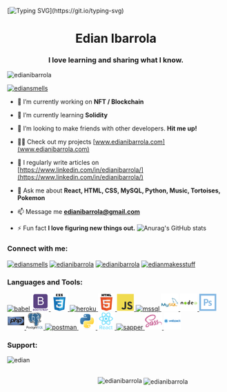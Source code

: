 [![Typing SVG](https://readme-typing-svg.herokuapp.com?color=%23921AF7&size=25&center=true&width=600&height=200&lines=Hello%2C+I'm+Edian!;Thanks+for+checking+out+my+profile.;Msg+me+with+comments+or+questions!)](https://git.io/typing-svg)
<h1 align="center">Edian Ibarrola</h1>
<h3 align="center">I love learning and sharing what I know.</h3>

<p align="left"> <img src="https://komarev.com/ghpvc/?username=edianibarrola&label=Profile%20views&color=0e75b6&style=flat" alt="edianibarrola" /> </p>

<p align="left"> <a href="https://twitter.com/ediansmells" target="blank"><img src="https://img.shields.io/twitter/follow/ediansmells?logo=twitter&style=for-the-badge" alt="ediansmells" /></a> </p>

- 🔭 I’m currently working on **NFT / Blockchain**

- 🌱 I’m currently learning **Solidity**

- 🤝 I’m looking to make friends with other developers. **Hit me up!**

- 👨‍💻 Check out my projects [www.edianibarrola.com](www.edianibarrola.com)

- 📝 I regularly write articles on [https://www.linkedin.com/in/edianibarrola/](https://www.linkedin.com/in/edianibarrola/)

- 💬 Ask me about **React, HTML, CSS, MySQL, Python, Music, Tortoises, Pokemon**

- 📫 Message me **edianibarrola@gmail.com**

- ⚡ Fun fact **I love figuring new things out.**
![Anurag's GitHub stats](https://github-readme-stats.vercel.app/api?username=edianibarrola&show_icons=true&theme=cobalt)


<h3 align="left">Connect with me:</h3>
<p align="left">
<a href="https://twitter.com/ediansmells" target="blank"><img align="center" src="https://raw.githubusercontent.com/rahuldkjain/github-profile-readme-generator/master/src/images/icons/Social/twitter.svg" alt="ediansmells" height="30" width="40" /></a>
<a href="https://linkedin.com/in/edianibarrola" target="blank"><img align="center" src="https://raw.githubusercontent.com/rahuldkjain/github-profile-readme-generator/master/src/images/icons/Social/linked-in-alt.svg" alt="edianibarrola" height="30" width="40" /></a>
<a href="https://fb.com/edianibarrola" target="blank"><img align="center" src="https://raw.githubusercontent.com/rahuldkjain/github-profile-readme-generator/master/src/images/icons/Social/facebook.svg" alt="edianibarrola" height="30" width="40" /></a>
<a href="https://instagram.com/edianmakesstuff" target="blank"><img align="center" src="https://raw.githubusercontent.com/rahuldkjain/github-profile-readme-generator/master/src/images/icons/Social/instagram.svg" alt="edianmakesstuff" height="30" width="40" /></a>
</p>

<h3 align="left">Languages and Tools:</h3>
<p align="left"> <a href="https://babeljs.io/" target="_blank"> <img src="https://www.vectorlogo.zone/logos/babeljs/babeljs-icon.svg" alt="babel" width="40" height="40"/> </a> <a href="https://getbootstrap.com" target="_blank"> <img src="https://raw.githubusercontent.com/devicons/devicon/master/icons/bootstrap/bootstrap-plain-wordmark.svg" alt="bootstrap" width="40" height="40"/> </a> <a href="https://www.w3schools.com/css/" target="_blank"> <img src="https://raw.githubusercontent.com/devicons/devicon/master/icons/css3/css3-original-wordmark.svg" alt="css3" width="40" height="40"/> </a> <a href="https://heroku.com" target="_blank"> <img src="https://www.vectorlogo.zone/logos/heroku/heroku-icon.svg" alt="heroku" width="40" height="40"/> </a> <a href="https://www.w3.org/html/" target="_blank"> <img src="https://raw.githubusercontent.com/devicons/devicon/master/icons/html5/html5-original-wordmark.svg" alt="html5" width="40" height="40"/> </a> <a href="https://developer.mozilla.org/en-US/docs/Web/JavaScript" target="_blank"> <img src="https://raw.githubusercontent.com/devicons/devicon/master/icons/javascript/javascript-original.svg" alt="javascript" width="40" height="40"/> </a> <a href="https://www.microsoft.com/en-us/sql-server" target="_blank"> <img src="https://www.svgrepo.com/show/303229/microsoft-sql-server-logo.svg" alt="mssql" width="40" height="40"/> </a> <a href="https://www.mysql.com/" target="_blank"> <img src="https://raw.githubusercontent.com/devicons/devicon/master/icons/mysql/mysql-original-wordmark.svg" alt="mysql" width="40" height="40"/> </a> <a href="https://nodejs.org" target="_blank"> <img src="https://raw.githubusercontent.com/devicons/devicon/master/icons/nodejs/nodejs-original-wordmark.svg" alt="nodejs" width="40" height="40"/> </a> <a href="https://www.photoshop.com/en" target="_blank"> <img src="https://raw.githubusercontent.com/devicons/devicon/master/icons/photoshop/photoshop-line.svg" alt="photoshop" width="40" height="40"/> </a> <a href="https://www.php.net" target="_blank"> <img src="https://raw.githubusercontent.com/devicons/devicon/master/icons/php/php-original.svg" alt="php" width="40" height="40"/> </a> <a href="https://www.postgresql.org" target="_blank"> <img src="https://raw.githubusercontent.com/devicons/devicon/master/icons/postgresql/postgresql-original-wordmark.svg" alt="postgresql" width="40" height="40"/> </a> <a href="https://postman.com" target="_blank"> <img src="https://www.vectorlogo.zone/logos/getpostman/getpostman-icon.svg" alt="postman" width="40" height="40"/> </a> <a href="https://www.python.org" target="_blank"> <img src="https://raw.githubusercontent.com/devicons/devicon/master/icons/python/python-original.svg" alt="python" width="40" height="40"/> </a> <a href="https://reactjs.org/" target="_blank"> <img src="https://raw.githubusercontent.com/devicons/devicon/master/icons/react/react-original-wordmark.svg" alt="react" width="40" height="40"/> </a> <a href="https://sapper.svelte.dev/" target="_blank"> <img src="https://raw.githubusercontent.com/bestofjs/bestofjs-webui/master/public/logos/sapper.svg" alt="sapper" width="40" height="40"/> </a> <a href="https://sass-lang.com" target="_blank"> <img src="https://raw.githubusercontent.com/devicons/devicon/master/icons/sass/sass-original.svg" alt="sass" width="40" height="40"/> </a> <a href="https://webpack.js.org" target="_blank"> <img src="https://raw.githubusercontent.com/devicons/devicon/d00d0969292a6569d45b06d3f350f463a0107b0d/icons/webpack/webpack-original-wordmark.svg" alt="webpack" width="40" height="40"/> </a> </p>

<h3 align="left">Support:</h3>
<p><a href="https://www.buymeacoffee.com/edian"> <img align="left" src="https://cdn.buymeacoffee.com/buttons/v2/default-yellow.png" height="50" width="210" alt="edian" /></a></p><br><br>

<p><img align="left" src="https://github-readme-stats.vercel.app/api/top-langs?username=edianibarrola&show_icons=true&locale=en&layout=compact" alt="edianibarrola" /></p>

<p>&nbsp;<img align="center" src="https://github-readme-stats.vercel.app/api?username=edianibarrola&show_icons=true&locale=en" alt="edianibarrola" /></p>



<!--
**edianibarrola/edianibarrola** is a ✨ _special_ ✨ repository because its `README.md` (this file) appears on your GitHub profile.

Here are some ideas to get you started:

- 🔭 I’m currently working on ...
- 🌱 I’m currently learning ...
- 👯 I’m looking to collaborate on ...
- 🤔 I’m looking for help with ...
- 💬 Ask me about ...
- 📫 How to reach me: ...
- 😄 Pronouns: ...
- ⚡ Fun fact: ...
-->
